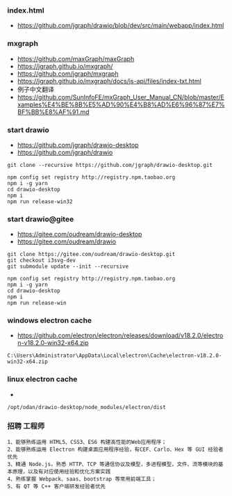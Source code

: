 

### index.html
- https://github.com/jgraph/drawio/blob/dev/src/main/webapp/index.html


### mxgraph
- https://github.com/maxGraph/maxGraph
- https://jgraph.github.io/mxgraph/
- https://github.com/jgraph/mxgraph
- https://jgraph.github.io/mxgraph/docs/js-api/files/index-txt.html
- 例子中文翻译
- https://github.com/SunInfoFE/mxGraph_User_Manual_CN/blob/master/Examples%E4%BE%8B%E5%AD%90%E4%B8%AD%E6%96%87%E7%BF%BB%E8%AF%91.md

### start drawio
- https://github.com/jgraph/drawio-desktop
- https://github.com/jgraph/drawio
```shell
git clone --recursive https://github.com/jgraph/drawio-desktop.git

npm config set registry http://registry.npm.taobao.org
npm i -g yarn
cd drawio-desktop
npm i
npm run release-win32
```

### start drawio@gitee
- https://gitee.com/oudream/drawio-desktop
- https://gitee.com/oudream/drawio
```shell
git clone https://gitee.com/oudream/drawio-desktop.git
git checkout i3svg-dev
git submodule update --init --recursive

npm config set registry http://registry.npm.taobao.org
npm i -g yarn
cd drawio-desktop
npm i
npm run release-win
```

### windows electron cache
- https://github.com/electron/electron/releases/download/v18.2.0/electron-v18.2.0-win32-x64.zip
```shell
C:\Users\Administrator\AppData\Local\electron\Cache\electron-v18.2.0-win32-x64.zip
```

### linux electron cache
-
```shell
/opt/odan/drawio-desktop/node_modules/electron/dist
```

### 招聘 工程师
```text
1、能够熟练运用 HTML5、CSS3、ES6 构建高性能的Web应用程序；
2、能够熟练运用 Electron 构建桌面应用程序经验，有CEF、Carlo、Hex 等 GUI 经验者优先
3、精通 Node.js，熟悉 HTTP、TCP 等通信协议及模型，多进程模型，文件、流等模块的基本原理，以及有对应使用经验和优化方案实践
4、熟练掌握 Webpack、saas、bootstrap 等常用前端工具；
5、有 QT 等 C++ 客户端研发经验者优先
```
